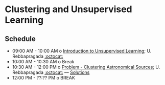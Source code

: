 # Clustering and Unsupervised Learning

## Schedule

 * 09:00 AM - 10:00 AM  o [Introduction to Unsupervised Learning](https://github.com/LSSTC-DSFP/LSSTC-DSFP-Sessions/blob/master/Session7/Day2/UnsupervisedLearning-20181107-Rebbapragada.pdf); U. Rebbapragada [:octocat:](https://github.com/urebbapr)
 * 10:00 AM - 10:30 AM  o  Break
 * 10:30 AM - 12:00 PM  o  [Problem - Clustering Astronomical Sources](https://github.com/LSSTC-DSFP/LSSTC-DSFP-Sessions/blob/master/Session7/Day2/Clustering-Astronomical-Sources.ipynb); U. Rebbapragada [:octocat:](https://github.com/urebbapr) –– [Solutions](https://github.com/LSSTC-DSFP/LSSTC-DSFP-Sessions/blob/master/Session7/Day2/Clustering-Astronomical-Sources-AnswerKey.ipynb)
 * 12:00 PM - ??:?? PM  o  BREAK
